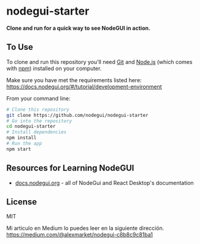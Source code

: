 # nodegui-starter

**Clone and run for a quick way to see NodeGUI in action.**

## To Use

To clone and run this repository you'll need [Git](https://git-scm.com) and [Node.js](https://nodejs.org/en/download/) (which comes with [npm](http://npmjs.com)) installed on your computer.

Make sure you have met the requirements listed here: https://docs.nodegui.org/#/tutorial/development-environment

From your command line:

```bash
# Clone this repository
git clone https://github.com/nodegui/nodegui-starter
# Go into the repository
cd nodegui-starter
# Install dependencies
npm install
# Run the app
npm start
```

## Resources for Learning NodeGUI

- [docs.nodegui.org](https://nodegui.github.io/nodegui) - all of NodeGui and React Desktop's documentation

## License

MIT

Mi articulo en Medium lo puedes leer en la siguiente dirección.
https://medium.com/@alexmarket/nodegui-c8b8c9c81ba1
